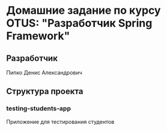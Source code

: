# Домашние задание по курсу OTUS: "Разработчик Spring Framework"

## Разработчик 

Пипко Денис Александрович


## Cтруктура проекта

### testing-students-app
Приложение для тестирования студентов

